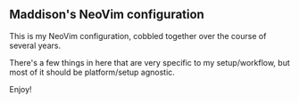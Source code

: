Maddison's NeoVim configuration
-------------------------------

This is my NeoVim configuration, cobbled together over the course of several
years.

There's a few things in here that are very specific to my setup/workflow, but
most of it should be platform/setup agnostic.

Enjoy!

